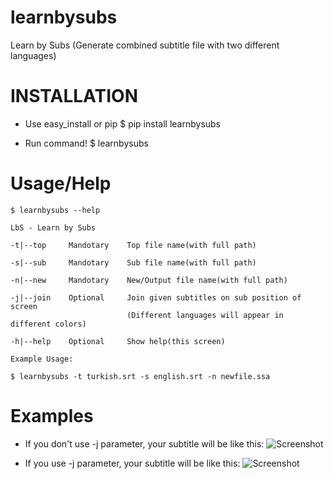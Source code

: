 learnbysubs
===========

Learn by Subs (Generate combined subtitle file with two different languages)

INSTALLATION
==========

- Use easy_install or pip
    $ pip install learnbysubs

- Run command!
    $ learnbysubs

Usage/Help
===========
    $ learnbysubs --help
    
    LbS - Learn by Subs
    
    -t|--top     Mandotary    Top file name(with full path)
    
    -s|--sub     Mandotary    Sub file name(with full path)
    
    -n|--new     Mandotary    New/Output file name(with full path)
    
    -j|--join    Optional     Join given subtitles on sub position of screen
                              (Different languages will appear in different colors)
                              
    -h|--help    Optional     Show help(this screen)
    
    Example Usage:
    
    $ learnbysubs -t turkish.srt -s english.srt -n newfile.ssa

Examples
==========

- If you don't use -j parameter, your subtitle will be like this:
![Screenshot](https://raw.github.com/hakanzy/learnbysubs/master/docs/2.png)

- If you use -j parameter, your subtitle will be like this:
![Screenshot](https://raw.github.com/hakanzy/learnbysubs/master/docs/1.png)

